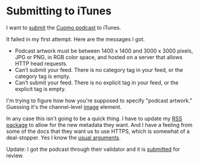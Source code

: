 # Submitting to iTunes
I want to <a href="https://podcastsconnect.apple.com/my-podcasts/new-feed">submit</a> the <a href="http://scripting.com/cuomo/rss.xml">Cuomo podcast</a> to iTunes.

It failed in my first attempt. Here are the messages I got.
* Podcast artwork must be between 1400 x 1400 and 3000 x 3000 pixels, JPG or PNG, in RGB color space, and hosted on a server that allows HTTP head requests.
* Can’t submit your feed. There is no category tag in your feed, or the category tag is empty.
* Can’t submit your feed. There is no explicit tag in your feed, or the explicit tag is empty.

I'm trying to figure how how you're supposed to specify "podcast artwork." Guessing it's the channel-level <a href="https://www.w3schools.com/xml/rss_tag_image.asp">image</a> element. 

In any case this isn't going to be a quick thing. I have to update my <a href="https://www.npmjs.com/package/daverss">RSS package</a> to allow for the new metadata they want. And I have a feeling from some of the docs that they want us to use HTTPS, which is somewhat of a deal-stopper. Yes I know the <a href="http://this.how/googleAndHttp/#1519488824000">usual arguments</a>. 

Update: I got the podcast through their validator and it is <a href="http://scripting.com/images/2020/04/04/submitted.png">submitted</a> for review.

